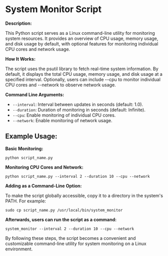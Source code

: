 # System Monitor Script

**Description:**

This Python script serves as a Linux command-line utility for monitoring system resources. It provides an overview of CPU usage, memory usage, and disk usage by default, with optional features for monitoring individual CPU cores and network usage.

**How It Works:**

The script uses the psutil library to fetch real-time system information. By default, it displays the total CPU usage, memory usage, and disk usage at a specified interval. Optionally, users can include --cpu to monitor individual CPU cores and --network to observe network usage.

**Command Line Arguments:**

- `--interval`: Interval between updates in seconds (default: 1.0).
- `--duration`: Duration of monitoring in seconds (default: Infinite).
- `--cpu`: Enable monitoring of individual CPU cores.
- `--network`: Enable monitoring of network usage.

## Example Usage:

**Basic Monitoring:**

    python script_name.py

**Monitoring CPU Cores and Network:**


    python script_name.py --interval 2 --duration 10 --cpu --network
    
**Adding as a Command-Line Option:**

To make the script globally accessible, copy it to a directory in the system's PATH. For example:

    sudo cp script_name.py /usr/local/bin/system_monitor

**Afterwards, users can run the script as a command:**

    system_monitor --interval 2 --duration 10 --cpu --network

By following these steps, the script becomes a convenient and customizable command-line utility for system monitoring on a Linux environment.
